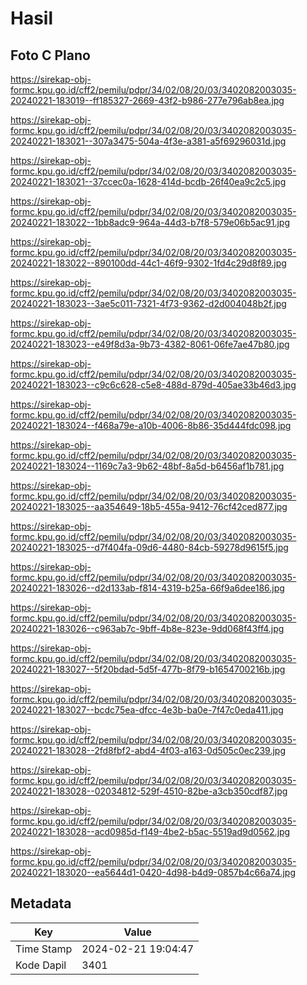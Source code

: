# Hasil

## Foto C Plano

https://sirekap-obj-formc.kpu.go.id/cff2/pemilu/pdpr/34/02/08/20/03/3402082003035-20240221-183019--ff185327-2669-43f2-b986-277e796ab8ea.jpg

https://sirekap-obj-formc.kpu.go.id/cff2/pemilu/pdpr/34/02/08/20/03/3402082003035-20240221-183021--307a3475-504a-4f3e-a381-a5f69296031d.jpg

https://sirekap-obj-formc.kpu.go.id/cff2/pemilu/pdpr/34/02/08/20/03/3402082003035-20240221-183021--37ccec0a-1628-414d-bcdb-26f40ea9c2c5.jpg

https://sirekap-obj-formc.kpu.go.id/cff2/pemilu/pdpr/34/02/08/20/03/3402082003035-20240221-183022--1bb8adc9-964a-44d3-b7f8-579e06b5ac91.jpg

https://sirekap-obj-formc.kpu.go.id/cff2/pemilu/pdpr/34/02/08/20/03/3402082003035-20240221-183022--890100dd-44c1-46f9-9302-1fd4c29d8f89.jpg

https://sirekap-obj-formc.kpu.go.id/cff2/pemilu/pdpr/34/02/08/20/03/3402082003035-20240221-183023--3ae5c011-7321-4f73-9362-d2d004048b2f.jpg

https://sirekap-obj-formc.kpu.go.id/cff2/pemilu/pdpr/34/02/08/20/03/3402082003035-20240221-183023--e49f8d3a-9b73-4382-8061-06fe7ae47b80.jpg

https://sirekap-obj-formc.kpu.go.id/cff2/pemilu/pdpr/34/02/08/20/03/3402082003035-20240221-183023--c9c6c628-c5e8-488d-879d-405ae33b46d3.jpg

https://sirekap-obj-formc.kpu.go.id/cff2/pemilu/pdpr/34/02/08/20/03/3402082003035-20240221-183024--f468a79e-a10b-4006-8b86-35d444fdc098.jpg

https://sirekap-obj-formc.kpu.go.id/cff2/pemilu/pdpr/34/02/08/20/03/3402082003035-20240221-183024--1169c7a3-9b62-48bf-8a5d-b6456af1b781.jpg

https://sirekap-obj-formc.kpu.go.id/cff2/pemilu/pdpr/34/02/08/20/03/3402082003035-20240221-183025--aa354649-18b5-455a-9412-76cf42ced877.jpg

https://sirekap-obj-formc.kpu.go.id/cff2/pemilu/pdpr/34/02/08/20/03/3402082003035-20240221-183025--d7f404fa-09d6-4480-84cb-59278d9615f5.jpg

https://sirekap-obj-formc.kpu.go.id/cff2/pemilu/pdpr/34/02/08/20/03/3402082003035-20240221-183026--d2d133ab-f814-4319-b25a-66f9a6dee186.jpg

https://sirekap-obj-formc.kpu.go.id/cff2/pemilu/pdpr/34/02/08/20/03/3402082003035-20240221-183026--c963ab7c-9bff-4b8e-823e-9dd068f43ff4.jpg

https://sirekap-obj-formc.kpu.go.id/cff2/pemilu/pdpr/34/02/08/20/03/3402082003035-20240221-183027--5f20bdad-5d5f-477b-8f79-b1654700216b.jpg

https://sirekap-obj-formc.kpu.go.id/cff2/pemilu/pdpr/34/02/08/20/03/3402082003035-20240221-183027--bcdc75ea-dfcc-4e3b-ba0e-7f47c0eda411.jpg

https://sirekap-obj-formc.kpu.go.id/cff2/pemilu/pdpr/34/02/08/20/03/3402082003035-20240221-183028--2fd8fbf2-abd4-4f03-a163-0d505c0ec239.jpg

https://sirekap-obj-formc.kpu.go.id/cff2/pemilu/pdpr/34/02/08/20/03/3402082003035-20240221-183028--02034812-529f-4510-82be-a3cb350cdf87.jpg

https://sirekap-obj-formc.kpu.go.id/cff2/pemilu/pdpr/34/02/08/20/03/3402082003035-20240221-183028--acd0985d-f149-4be2-b5ac-5519ad9d0562.jpg

https://sirekap-obj-formc.kpu.go.id/cff2/pemilu/pdpr/34/02/08/20/03/3402082003035-20240221-183020--ea5644d1-0420-4d98-b4d9-0857b4c66a74.jpg


## Metadata

| Key        | Value               |
| ---------- | ------------------- |
| Time Stamp | 2024-02-21 19:04:47 |
| Kode Dapil | 3401                |



